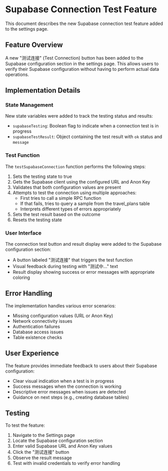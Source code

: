 # Supabase Connection Test Feature

This document describes the new Supabase connection test feature added to the settings page.

## Feature Overview

A new "测试连接" (Test Connection) button has been added to the Supabase configuration section in the settings page. This allows users to verify their Supabase configuration without having to perform actual data operations.

## Implementation Details

### State Management

New state variables were added to track the testing status and results:
- `supabaseTesting`: Boolean flag to indicate when a connection test is in progress
- `supabaseTestResult`: Object containing the test result with `ok` status and `message`

### Test Function

The `testSupabaseConnection` function performs the following steps:
1. Sets the testing state to true
2. Gets the Supabase client using the configured URL and Anon Key
3. Validates that both configuration values are present
4. Attempts to test the connection using multiple approaches:
   - First tries to call a simple RPC function
   - If that fails, tries to query a sample from the travel_plans table
   - Interprets different types of errors appropriately
5. Sets the test result based on the outcome
6. Resets the testing state

### User Interface

The connection test button and result display were added to the Supabase configuration section:
- A button labeled "测试连接" that triggers the test function
- Visual feedback during testing with "测试中…" text
- Result display showing success or error messages with appropriate coloring

## Error Handling

The implementation handles various error scenarios:
- Missing configuration values (URL or Anon Key)
- Network connectivity issues
- Authentication failures
- Database access issues
- Table existence checks

## User Experience

The feature provides immediate feedback to users about their Supabase configuration:
- Clear visual indication when a test is in progress
- Success messages when the connection is working
- Descriptive error messages when issues are detected
- Guidance on next steps (e.g., creating database tables)

## Testing

To test the feature:
1. Navigate to the Settings page
2. Locate the Supabase configuration section
3. Enter valid Supabase URL and Anon Key values
4. Click the "测试连接" button
5. Observe the result message
6. Test with invalid credentials to verify error handling